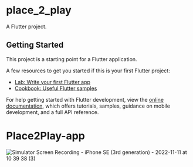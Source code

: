 # place_2_play

A Flutter project.

## Getting Started

This project is a starting point for a Flutter application.

A few resources to get you started if this is your first Flutter project:

- [Lab: Write your first Flutter app](https://docs.flutter.dev/get-started/codelab)
- [Cookbook: Useful Flutter samples](https://docs.flutter.dev/cookbook)

For help getting started with Flutter development, view the
[online documentation](https://docs.flutter.dev/), which offers tutorials,
samples, guidance on mobile development, and a full API reference.
# Place2Play-app
![Simulator Screen Recording - iPhone SE (3rd generation) - 2022-11-11 at 10 39 38 (3)](https://user-images.githubusercontent.com/10078203/201384165-949d15c1-a64b-4ae5-a870-c09fb07f9e36.gif)
